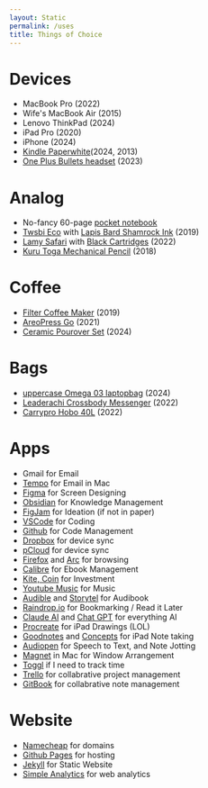 ```yaml
---
layout: Static
permalink: /uses
title: Things of Choice
---
```


# Devices
- MacBook Pro (2022)
- Wife's MacBook Air (2015)
- Lenovo ThinkPad (2024)
- iPad Pro (2020)
- iPhone (2024)
- [Kindle Paperwhite](https://amzn.to/478G6u3)(2024, 2013)
- [One Plus Bullets headset](https://amzn.to/3Mpc4bB) (2023)

# Analog
- No-fancy 60-page [pocket notebook](https://amzn.to/3T8g6sK)
- [Twsbi Eco](https://amzn.to/3T9u11D) with [Lapis Bard Shamrock Ink](https://amzn.to/3ASFWdW) (2019)
- [Lamy Safari](https://amzn.to/4cOkFj5) with [Black Cartridges](https://amzn.to/4cLJXOw) (2022)
- [Kuru Toga Mechanical Pencil](https://www.amazon.in/Mechanical-Auto-Rotating-Mechanism-Replaceable-stationery/dp/B004OHNR0A) (2018)

# Coffee
- [Filter Coffee Maker](https://amzn.to/3Z3Kg48) (2019)
- [AreoPress Go](https://amzn.to/3X2zwk5) (2021)
- [Ceramic Pourover Set](https://store.blackbazacoffee.com/products/ceramic-pour-over) (2024)

# Bags
- [uppercase Omega 03 laptopbag](https://amzn.to/4cOyL3T) (2024)
- [Leaderachi Crossbody Messenger](https://amzn.to/3yZHuCm) (2022)
- [Carrypro Hobo 40L](https://amzn.to/3yZuRXZ) (2022)

# Apps
- Gmail for Email
- [Tempo](https://www.yourtempo.co/) for Email in Mac
- [Figma](https://www.figma.com/) for Screen Designing
- [Obsidian](https://obsidian.md/) for Knowledge Management
- [FigJam](https://www.figma.com/figjam/) for Ideation (if not in paper)
- [VSCode](https://code.visualstudio.com/) for Coding
- [Github](https://github.com/) for Code Management
- [Dropbox](https://www.dropbox.com) for device sync
- [pCloud](https://www.pcloud.com/) for device sync
- [Firefox](https://www.mozilla.org/en-US/firefox/) and [Arc](https://arc.net/) for browsing
- [Calibre](https://calibre-ebook.com/) for Ebook Management
- [Kite, Coin](https://zerodha.com/) for Investment
- [Youtube Music](https://music.youtube.com/) for Music
- [Audible](https://www.audible.in/) and [Storytel](https://www.storytel.com) for Audibook
- [Raindrop.io](https://app.raindrop.io/) for Bookmarking / Read it Later
- [Claude AI](https://claude.ai/) and [Chat GPT](https://chatgpt.com) for everything AI
- [Procreate](https://procreate.com/) for iPad Drawings (LOL)
- [Goodnotes](https://www.goodnotes.com/) and [Concepts](https://concepts.app/en/download) for iPad Note taking
- [Audiopen](https://audiopen.ai/) for Speech to Text, and Note Jotting
- [Magnet](https://magnet.crowdcafe.com/) in Mac for Window Arrangement 
- [Toggl](https://toggl.com/) if I need to track time
- [Trello](https://trello.com/) for collabrative project management
- [GitBook](https://www.gitbook.com/) for collabrative note management

# Website
- [Namecheap](https://www.namecheap.com/) for domains
- [Github Pages](https://pages.github.com/) for hosting
- [Jekyll](https://jekyllrb.com/) for Static Website
- [Simple Analytics](https://www.simpleanalytics.com/) for web analytics
